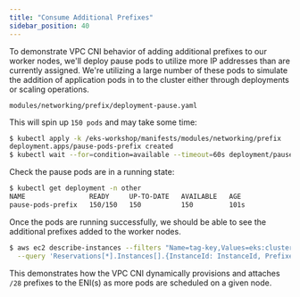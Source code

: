 ```yaml
---
title: "Consume Additional Prefixes"
sidebar_position: 40
---
```


To demonstrate VPC CNI behavior of adding additional prefixes to our worker nodes, we'll deploy pause pods to utilize more IP addresses than are currently assigned. We're utilizing a large number of these pods to simulate the addition of application pods in to the cluster either through deployments or scaling operations.

```file
modules/networking/prefix/deployment-pause.yaml
```

This will spin up `150 pods` and may take some time:

```bash
$ kubectl apply -k /eks-workshop/manifests/modules/networking/prefix
deployment.apps/pause-pods-prefix created
$ kubectl wait --for=condition=available --timeout=60s deployment/pause-pods-prefix -n other
```

Check the pause pods are in a running state:

```bash
$ kubectl get deployment -n other
NAME                READY     UP-TO-DATE   AVAILABLE   AGE
pause-pods-prefix   150/150   150          150         101s
```

Once the pods are running successfully, we should be able to see the additional prefixes added to the worker nodes.

```bash
$ aws ec2 describe-instances --filters "Name=tag-key,Values=eks:cluster-name" "Name=tag-value,Values=${EKS_CLUSTER_NAME}" \
  --query 'Reservations[*].Instances[].{InstanceId: InstanceId, Prefixes: NetworkInterfaces[].Ipv4Prefixes[]}'
```

This demonstrates how the VPC CNI dynamically provisions and attaches `/28` prefixes to the ENI(s) as more pods are scheduled on a given node.
